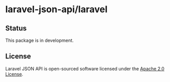 # laravel-json-api/laravel

## Status

This package is in development.

## License

Laravel JSON API is open-sourced software licensed under the [Apache 2.0 License](./LICENSE).
